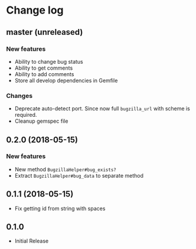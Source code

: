 # Change log

## master (unreleased)

### New features

* Ability to change bug status
* Ability to get comments
* Ability to add comments
* Store all develop dependencies in Gemfile

### Changes

* Deprecate auto-detect port. Since now full `bugzilla_url` with scheme is required.
* Cleanup gemspec file

## 0.2.0 (2018-05-15)
### New features
* New method `BugzillaHelper#bug_exists?`
* Extract  `BugzillaHelper#bug_data` to separate method

## 0.1.1 (2018-05-15)
* Fix getting id from string with spaces

## 0.1.0
* Initial Release
